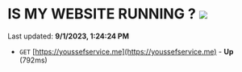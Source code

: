 # IS MY WEBSITE RUNNING ? [![](https://img.shields.io/static/v1?label=Sponsor&message=%E2%9D%A4&logo=GitHub&color=%23fe8e86)](https://github.com/sponsors/<username>)

Last updated: **9/1/2023, 1:24:24 PM**

- `GET` [https://youssefservice.me](https://youssefservice.me) - **Up** (792ms)
